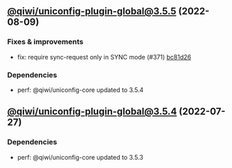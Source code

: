 ## [@qiwi/uniconfig-plugin-global@3.5.5](https://github.com/qiwi/uniconfig/compare/2022.7.27-qiwi.uniconfig-plugin-global.3.5.4-f0...2022.8.9-qiwi.uniconfig-plugin-global.3.5.5-f0) (2022-08-09)

### Fixes & improvements
* fix: require sync-request only in SYNC mode (#371) [bc81d26](https://github.com/qiwi/uniconfig/commit/bc81d261273ce3976f71db5e7e6dcea3584ad483)

### Dependencies
* perf: @qiwi/uniconfig-core updated to 3.5.4

## [@qiwi/uniconfig-plugin-global@3.5.4](https://github.com/qiwi/uniconfig/compare/@qiwi/uniconfig-plugin-global@3.5.3...2022.7.27-qiwi.uniconfig-plugin-global.3.5.4-f0) (2022-07-27)

### Dependencies
* perf: @qiwi/uniconfig-core updated to 3.5.3
